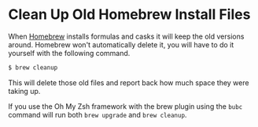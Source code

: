 # Clean Up Old Homebrew Install Files

When [Homebrew](https://brew.sh) installs formulas and casks it will keep the old versions around. Homebrew won't automatically delete it, you will have to do it yourself with the following command.

```bash
$ brew cleanup
```

This will delete those old files and report back how much space they were taking up.

If you use the Oh My Zsh framework with the brew plugin using the `bubc` command will run both `brew upgrade` and `brew cleanup`.
